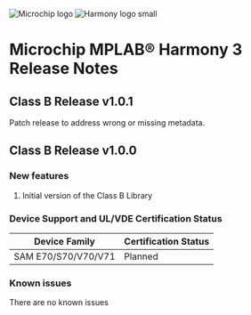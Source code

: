 ![Microchip logo](https://raw.githubusercontent.com/wiki/Microchip-MPLAB-Harmony/Microchip-MPLAB-Harmony.github.io/images/microchip_logo.png)
![Harmony logo small](https://raw.githubusercontent.com/wiki/Microchip-MPLAB-Harmony/Microchip-MPLAB-Harmony.github.io/images/microchip_mplab_harmony_logo_small.png)

# Microchip MPLAB® Harmony 3 Release Notes

## Class B Release v1.0.1

Patch release to address wrong or missing metadata.

## Class B Release v1.0.0

### New features

1. Initial version of the Class B Library

### Device Support and UL/VDE Certification Status

| **Device Family**   | **Certification Status**|
| ---                 | ---                           |
| SAM E70/S70/V70/V71         | Planned |

### Known issues

There are no known issues

